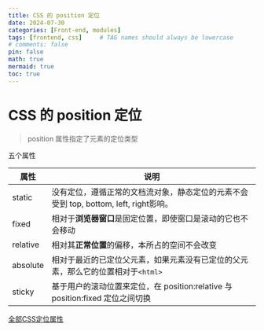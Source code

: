 ```yaml
---
title: CSS 的 position 定位
date: 2024-07-30
categories: [Front-end, modules]
tags: [frontend, css]     # TAG names should always be lowercase
# comments: false 
pin: false
math: true
mermaid: true
toc: true
---
```


# CSS 的 position 定位
> position 属性指定了元素的定位类型

五个属性

| 属性     | 说明                                                                                  |
| -------- | ------------------------------------------------------------------------------------- |
| static   | 没有定位，遵循正常的文档流对象，静态定位的元素不会受到 top, bottom, left, right影响。 |
| fixed    | 相对于**浏览器窗口**是固定位置，即使窗口是滚动的它也不会移动                          |
| relative | 相对其**正常位置**的偏移，本所占的空间不会改变                                        |
| absolute | 相对于最近的已定位父元素，如果元素没有已定位的父元素，那么它的位置相对于`<html>`      |
| sticky   | 基于用户的滚动位置来定位，在 position:relative 与 position:fixed 定位之间切换         |

[全部CSS定位属性](https://www.runoob.com/css/css-positioning.html)


